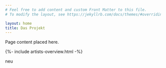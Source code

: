 ```yaml
---
# Feel free to add content and custom Front Matter to this file.
# To modify the layout, see https://jekyllrb.com/docs/themes/#overriding-theme-defaults

layout: home
title: Das Projekt
---
```


Page content placed here.

{%- include artists-overview.html -%}

neu
